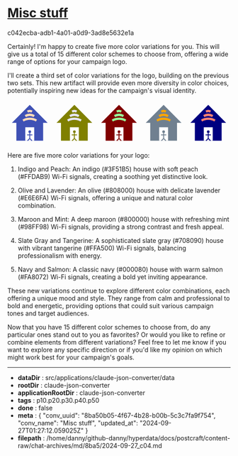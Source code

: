 # [Misc stuff](https://claude.ai/chat/8ba50b05-4f67-4b28-b00b-5c3c7fa9f754)

c042ecba-adb1-4a01-a0d9-3ad8e5632e1a

 Certainly! I'm happy to create five more color variations for you. This will give us a total of 15 different color schemes to choose from, offering a wide range of options for your campaign logo.

<antThinking>I'll create a third set of color variations for the logo, building on the previous two sets. This new artifact will provide even more diversity in color choices, potentially inspiring new ideas for the campaign's visual identity.</antThinking>

<antArtifact identifier="self-hosted-content-logo-color-variations-3" type="image/svg+xml" title="Self-Hosted Content Campaign Logo Additional Color Variations - Set 3">
<svg xmlns="http://www.w3.org/2000/svg" viewBox="0 0 500 100">
  <!-- Indigo and Peach -->
  <g transform="translate(0,0)">
    <path d="M10 50 L50 10 L90 50 L80 50 L80 90 H20 V50 Z" fill="#3F51B5"/>
    <rect x="40" y="60" width="20" height="30" fill="#FFFFFF"/>
    <path d="M35 45 A30 30 0 0 1 65 45" fill="none" stroke="#FFDAB9" stroke-width="5"/>
    <path d="M40 35 A20 20 0 0 1 60 35" fill="none" stroke="#FFDAB9" stroke-width="5"/>
    <path d="M45 25 A10 10 0 0 1 55 25" fill="none" stroke="#FFDAB9" stroke-width="5"/>
    <circle cx="50" cy="70" r="3" fill="#3F51B5"/>
    <line x1="50" y1="73" x2="50" y2="85" stroke="#3F51B5" stroke-width="2"/>
    <line x1="44" y1="77" x2="56" y2="77" stroke="#3F51B5" stroke-width="2"/>
    <line x1="50" y1="85" x2="45" y2="90" stroke="#3F51B5" stroke-width="2"/>
    <line x1="50" y1="85" x2="55" y2="90" stroke="#3F51B5" stroke-width="2"/>
  </g>
  
  <!-- Olive and Lavender -->
  <g transform="translate(100,0)">
    <path d="M10 50 L50 10 L90 50 L80 50 L80 90 H20 V50 Z" fill="#808000"/>
    <rect x="40" y="60" width="20" height="30" fill="#FFFFFF"/>
    <path d="M35 45 A30 30 0 0 1 65 45" fill="none" stroke="#E6E6FA" stroke-width="5"/>
    <path d="M40 35 A20 20 0 0 1 60 35" fill="none" stroke="#E6E6FA" stroke-width="5"/>
    <path d="M45 25 A10 10 0 0 1 55 25" fill="none" stroke="#E6E6FA" stroke-width="5"/>
    <circle cx="50" cy="70" r="3" fill="#808000"/>
    <line x1="50" y1="73" x2="50" y2="85" stroke="#808000" stroke-width="2"/>
    <line x1="44" y1="77" x2="56" y2="77" stroke="#808000" stroke-width="2"/>
    <line x1="50" y1="85" x2="45" y2="90" stroke="#808000" stroke-width="2"/>
    <line x1="50" y1="85" x2="55" y2="90" stroke="#808000" stroke-width="2"/>
  </g>

  <!-- Maroon and Mint -->
  <g transform="translate(200,0)">
    <path d="M10 50 L50 10 L90 50 L80 50 L80 90 H20 V50 Z" fill="#800000"/>
    <rect x="40" y="60" width="20" height="30" fill="#FFFFFF"/>
    <path d="M35 45 A30 30 0 0 1 65 45" fill="none" stroke="#98FF98" stroke-width="5"/>
    <path d="M40 35 A20 20 0 0 1 60 35" fill="none" stroke="#98FF98" stroke-width="5"/>
    <path d="M45 25 A10 10 0 0 1 55 25" fill="none" stroke="#98FF98" stroke-width="5"/>
    <circle cx="50" cy="70" r="3" fill="#800000"/>
    <line x1="50" y1="73" x2="50" y2="85" stroke="#800000" stroke-width="2"/>
    <line x1="44" y1="77" x2="56" y2="77" stroke="#800000" stroke-width="2"/>
    <line x1="50" y1="85" x2="45" y2="90" stroke="#800000" stroke-width="2"/>
    <line x1="50" y1="85" x2="55" y2="90" stroke="#800000" stroke-width="2"/>
  </g>

  <!-- Slate Gray and Tangerine -->
  <g transform="translate(300,0)">
    <path d="M10 50 L50 10 L90 50 L80 50 L80 90 H20 V50 Z" fill="#708090"/>
    <rect x="40" y="60" width="20" height="30" fill="#FFFFFF"/>
    <path d="M35 45 A30 30 0 0 1 65 45" fill="none" stroke="#FFA500" stroke-width="5"/>
    <path d="M40 35 A20 20 0 0 1 60 35" fill="none" stroke="#FFA500" stroke-width="5"/>
    <path d="M45 25 A10 10 0 0 1 55 25" fill="none" stroke="#FFA500" stroke-width="5"/>
    <circle cx="50" cy="70" r="3" fill="#708090"/>
    <line x1="50" y1="73" x2="50" y2="85" stroke="#708090" stroke-width="2"/>
    <line x1="44" y1="77" x2="56" y2="77" stroke="#708090" stroke-width="2"/>
    <line x1="50" y1="85" x2="45" y2="90" stroke="#708090" stroke-width="2"/>
    <line x1="50" y1="85" x2="55" y2="90" stroke="#708090" stroke-width="2"/>
  </g>

  <!-- Navy and Salmon -->
  <g transform="translate(400,0)">
    <path d="M10 50 L50 10 L90 50 L80 50 L80 90 H20 V50 Z" fill="#000080"/>
    <rect x="40" y="60" width="20" height="30" fill="#FFFFFF"/>
    <path d="M35 45 A30 30 0 0 1 65 45" fill="none" stroke="#FA8072" stroke-width="5"/>
    <path d="M40 35 A20 20 0 0 1 60 35" fill="none" stroke="#FA8072" stroke-width="5"/>
    <path d="M45 25 A10 10 0 0 1 55 25" fill="none" stroke="#FA8072" stroke-width="5"/>
    <circle cx="50" cy="70" r="3" fill="#000080"/>
    <line x1="50" y1="73" x2="50" y2="85" stroke="#000080" stroke-width="2"/>
    <line x1="44" y1="77" x2="56" y2="77" stroke="#000080" stroke-width="2"/>
    <line x1="50" y1="85" x2="45" y2="90" stroke="#000080" stroke-width="2"/>
    <line x1="50" y1="85" x2="55" y2="90" stroke="#000080" stroke-width="2"/>
  </g>
</svg>
</antArtifact>

Here are five more color variations for your logo:

1. Indigo and Peach: An indigo (#3F51B5) house with soft peach (#FFDAB9) Wi-Fi signals, creating a soothing yet distinctive look.

2. Olive and Lavender: An olive (#808000) house with delicate lavender (#E6E6FA) Wi-Fi signals, offering a unique and natural color combination.

3. Maroon and Mint: A deep maroon (#800000) house with refreshing mint (#98FF98) Wi-Fi signals, providing a strong contrast and fresh appeal.

4. Slate Gray and Tangerine: A sophisticated slate gray (#708090) house with vibrant tangerine (#FFA500) Wi-Fi signals, balancing professionalism with energy.

5. Navy and Salmon: A classic navy (#000080) house with warm salmon (#FA8072) Wi-Fi signals, creating a bold yet inviting appearance.

These new variations continue to explore different color combinations, each offering a unique mood and style. They range from calm and professional to bold and energetic, providing options that could suit various campaign tones and target audiences.

Now that you have 15 different color schemes to choose from, do any particular ones stand out to you as favorites? Or would you like to refine or combine elements from different variations? Feel free to let me know if you want to explore any specific direction or if you'd like my opinion on which might work best for your campaign's goals.

---

* **dataDir** : src/applications/claude-json-converter/data
* **rootDir** : claude-json-converter
* **applicationRootDir** : claude-json-converter
* **tags** : p10.p20.p30.p40.p50
* **done** : false
* **meta** : {
  "conv_uuid": "8ba50b05-4f67-4b28-b00b-5c3c7fa9f754",
  "conv_name": "Misc stuff",
  "updated_at": "2024-09-27T01:27:12.059025Z"
}
* **filepath** : /home/danny/github-danny/hyperdata/docs/postcraft/content-raw/chat-archives/md/8ba5/2024-09-27_c04.md